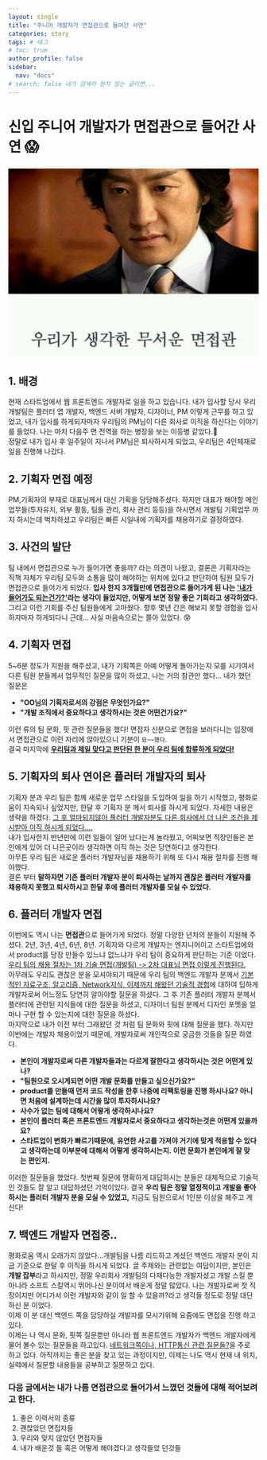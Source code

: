 ```yaml
---
layout: single
title: "주니어 개발자가 면접관으로 들어간 사연"
categories: story
tags: # 태그
# toc: true
author_profile: false
sidebar:
  nav: "docs"
# search: false 내가 검색이 원치 않는 글이면...
---
```


# 신입 주니어 개발자가 면접관으로 들어간 사연 😱

![Screenshot＿20220421－135646＿TVING（1）](/images/2022-11-27-forth/2613833D555D73441D.jpeg)

## **1. 배경**

현재 스타트업에서 웹 프론트엔드 개발자로 일을 하고 있습니다. 내가 입사할 당시 우리 개발팀은 플러터 앱 개발자, 백엔드 서버 개발자, 디자이너, PM 이렇게 근무를 하고 있었고, 내가 입사를 하게되자마자 우리팀의 PM님이 다른 회사로 이직을 하신다는 이야기를 들었다. 나는 마치 다음주 면 전역을 하는 병장을 보는 이등병 같았다.🫠<br/> 정말로 내가 입사 후 일주일이 지나서 PM님은 퇴사하시게 되었고, 우리팀은 4인체재로 일을 진행해 나갔다.

## **2. 기획자 면접 예정**

PM,기획자의 부재로 대표님께서 대신 기획을 담당해주셨다. 하지만 대표가 해야할 메인 업무들(투자유치, 외부 활동, 팀들 관리, 회사 관리 등등)을 하시면서 개발팀 기획업무 까지 하시는데 벅차하셨고 우리팀은 빠른 시일내에 기획자를 채용하기로 결정하였다.

## **3. 사건의 발단**

팀 내에서 면접관으로 누가 들어가면 좋을까? 라는 의견이 나왔고, 결론은 기획자라는 직책 자체가 우리팀 모두와 소통을 많이 해야하는 위치에 있다고 판단하여 팀원 모두가 면접관으로 들어가게 되었다. **입사 한지 3개월만에 면접관으로 들어가게 된 나는 <u>'내가 들어가도 되는건가?'</u>라는 생각이 들었지만, 어떻게 보면 정말 좋은 기회라고 생각하였다.** 그리고 이런 기회를 주신 팀원들에게 고마웠다. 향후 몇년 간은 해보지 못할 경험을 입사하자마자 하게되다니 근데... 사실 마음속으로는 쫄아 있었다. 😰

## **4. 기획자 면접**

5~6분 정도가 지원을 해주셨고, 내가 기획쪽은 아예 어떻게 돌아가는지 모를 시기여서 다른 팀원 분들께서 업무적인 질문을 많이 하셨고, 나는 거의 참관만 했다... 내가 했던 질문은<br/>

- **"OO님의 기획자로서의 강점은 무엇인가요?"**
- **"개발 조직에서 중요하다고 생각하시는 것은 어떤건가요?"**

이런 류의 팀 문화, 핏 관련 질문들을 했다! 면접자 신분으로 면접을 보러다니는 입장에서 면접관으로 이런 자리에 앉아있으니 기분이 `묘~~했다`. <br/>결국 마지막에 <u>**우리팀과 제일 맞다고 판단된 한 분이 우리 팀에 합류하게 되었다!**</u>

## **5. 기획자의 퇴사 연이은 플러터 개발자의 퇴사**

기획자 분과 우리 팀은 함께 새로운 업무 스타일을 도입하여 일을 하기 시작했고, 평화로움이 지속되나 싶었지만, 한달 후 기획자 분 께서 퇴사를 하시게 되었다. 자세한 내용은 생략을 하겠다. <u>그 후 얼마되지않아 플러터 개발자분도 다른 회사에서 더 나은 조건을 제시받아 이직 하시게 되었다....</u><br/>
내가 입사한지 반년만에 이런 일들이 일어 났다는게 놀라웠고, 어찌보면 직장인들은 본인에게 있어 더 나은곳이라 생각하면 이직 하는 것은 당연하다고 생각한다.<br/> 아무튼 우리 팀은 새로운 플러터 개발자님을 채용하기 위해 또 다시 채용 절차를 진행 해야했다.<br/> 결론 부터 **말하자면 기존 플러터 개발자 분이 퇴사하는 날까지 괜찮은 플러터 개발자를 채용하지 못했고 퇴사하시고 한달 후에 플러터 개발자를 모실 수 있었다.**

## **6. 플러터 개발자 면접**

이번에도 역시 나는 **면접관**으로 들어가게 되었다. 정말 다양한 년차의 분들이 지원해 주셨다. 2년, 3년, 4년, 6년, 8년. 기획자와 다르게 개발자는 엔지니어이고 스타트업에와서 product를 당장 만들수 있느냐 없느냐가 우리 팀이 중요하게 판단하는 기준 이었다. <br/>
<u>우리 팀의 채용 절차는 1차 기술 면접(개발팀) -> 2차 대표님 면접 이렇게 진행된다.</u><br/>
아무래도 우리도 괜찮은 분을 모셔야되기 때문에 우리 팀의 백엔드 개발자 분께서 <u>기본적인 자료구조, 알고리즘, Network지식, 이제까지 해왔던 기술적 경험</u>에 대하여 딥하게 개발자로써 어느정도 당연히 알아야할 질문을 하셨다. 그 후 기존 플러터 개발자 분께서 플러터에 관련된 지식들에 대한 질문을 하셨고, 디자이너 팀원 분께서 디자인 포멧을 얼마나 구현 할 수 있는지에 대한 질문을 하셨다.<br/> 마지막으로 내가 이전 부터 그래왔던 것 처럼 팀 문화와 핏에 대해 질문을 했다. 하지만 이번에는 개발자 채용이었기 때문에, 개발자로써 개인적으로 궁금한 것들을 질문 하였다.

- **본인이 개발자로써 다른 개발자들과는 다르게 잘한다고 생각하시는 것은 어떤게 있나?**
- **"팀원으로 오시게되면 어떤 개발 문화를 만들고 싶으신가요?"**
- **product를 만들때 먼저 코드 작성을 한후 나중에 리팩토링을 진행 하시나요? 아니면 처음에 설계하는데 시간을 많이 투자하시나요?**
- **사수가 없는 팀에 대해서 어떻게 생각하시나요?**
- **본인이 플러터 혹은 프론트엔드 개발자로서 중요하다고 생각하는것은 어떤게 있을까요?**
- **스타트업이 변화가 빠르기때문에, 유연한 사고를 가져야 거기에 맞게 적응할 수 있다고 생각하는데 이부분에 대해서 어떻게 생각하시는지. 이런 문화가 본인에게 잘 맞는 편인지.**

이러한 질문들을 했었다. 첫번째 질문에 명확하게 대답하시는 분들은 대체적으로 기술적인 것들도 잘 알고 대답하셨던 기억이있다. 결국 **우리 팀은 정말 열정적이고 개발을 좋아하시는 플러터 개발자 분을 모실 수 있었고,** 지금도 팀원으로서 1인분 이상을 해주고 계신다!

## **7. 백엔드 개발자 면접중..**

평화로움 역시 오래가지 않았다...개발팀을 나름 리드하고 계셨던 백엔드 개발자 분이 지금 기준으로 한달 후 이직을 하시게 되었다. 글 주제와는 관련없는 여담이지만, 본인은 **개발 잡부**라고 하시지만, 정말 우리회사 개발팀의 다재다능한 개발자셨고 개발 스킬 뿐아니라 소프트 스킬역시 뛰어나신 분이여서 배운게 정말 많았다. 나는 개발자로써 첫 직장이지만 어디가서 이런 개발자와 같이 일 할 수 있을까?라고 생각들 정도로 정말 대단하신 분 이었다.<br/>
이제 이 분 대신 백엔드 쪽을 담당하실 개발자를 모시기위해 요즘에도 면접을 진행 하고 있다.<br/>이제는 나 역시 문화, 핏쪽 질문뿐만 아니라 웹 프론트엔드 개발자가 백엔드 개발자에게 물어 볼수 있는 질문들을 하고있다. <u>네트워크쪽이나, HTTP통신 관련 질문들?</u>을 주로 하고 있다. 아직까지는 좋은 분을 찾고 있는 과정이지만, 이제는 나도 역시 현재 내 위치, 실력에서 질문할 내용들을 공부하고 질문하고 있다.

### 다음 글에서는 내가 나름 면접관으로 들어가서 느꼈던 것들에 대해 적어보려고 한다.

1. 좋은 이력서의 종류
2. 괜찮았던 면접자들
3. 우리와 맞지 않았던 면접자들
4. 내가 배운것 들 혹은 어떻게 해야겠다고 생각들었 던것들
